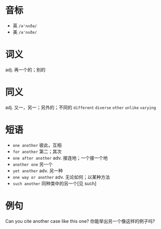 # 音标

- 英 `/ə'nʌðə/`
- 美 `/ə'nʌðɚ/`

# 词义

adj. 再一个的；别的


# 同义

adj. 又一，另一；另外的；不同的
`different` `diverse` `other` `unlike` `varying`

# 短语

- `one another` 彼此，互相
- `for another` 第二；其次
- `one after another` adv. 接连地；一个接一个地
- `another one` 另一个
- `yet another` adv. 另一种
- `one way or another` adv. 无论如何；以某种方法
- `such another` 同种类中的另一个[见 such]

# 例句

Can you cite another case like this one?
你能举出另一个像这样的例子吗?


